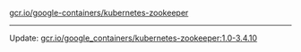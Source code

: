 [gcr.io/google-containers/kubernetes-zookeeper](https://hub.docker.com/r/cruse/kubernetes-zookeeper/tags/) 

----
Update: [gcr.io/google_containers/kubernetes-zookeeper:1.0-3.4.10](https://hub.docker.com/r/cruse/kubernetes-zookeeper/tags/)


